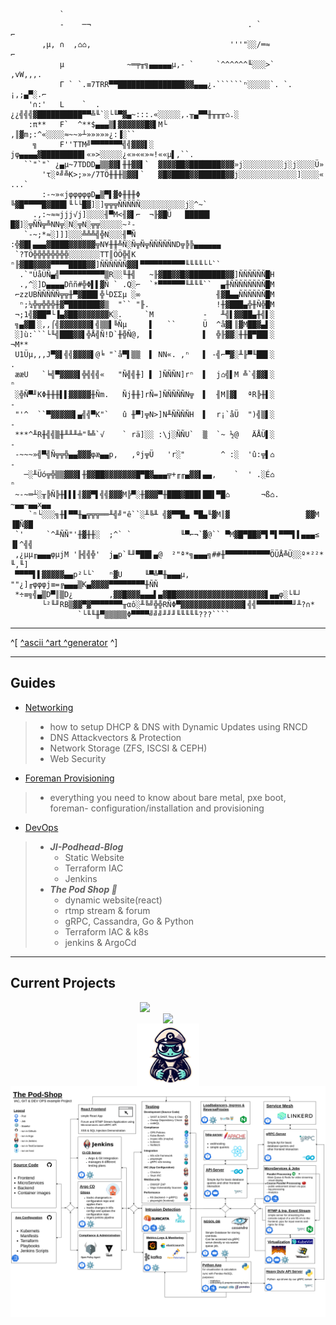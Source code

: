
               `
               -    ─¬                                   . `              ⌐
           ,µ, ∩  ,⌂⌂,                               '''"░░/═≈            ⌐
               µ              ~═╤╥╗▄▄▄▄▄µ,- `     `^^^^^^╙░░░>`         ,vW,,,.
               Γ ` `.≡7TRR▀▀███████████████▓▓▄▄▄¿.``````ⁿ░░░░░`. `.¡,;▄▀░.⌐
        '∩:'   L    `  .¿¿╣╣╣▓██████████▀▀╩╙`░└╙▀▓▄~:::.«░░░░░,.╥▄▀▀╫╥╥╥⌂.░
        :π**   F`  ^**$▄▄▄▒▌▓▓▓▓▓▓█▓▌M└          ,║▓m;:^«░░░░≈~~»┴»»»»»¿:▐░``
         ╗     F''TTM╝▀▀▀▀▀▀▀╣╣▓▓▓▌░ jφ▄▄▄▄▓█████████▌«»>░░░░░¿«»««»≈!««µ▌,``.
       ``"`"` ¿▄µ~7TDDD▄▒▒▓▓▌╫╫▓▓▌`  ▓▓▓▓██▓███████▓▓▓»j░░░░░░░░░j░j░░░░Ü»
           'τ░ª╝╩K>;»»/7TÖ╫╫╫▒▓▓▌`   ▓█▓████▓▓██████▓▓j░░░░░░░░░░░░░]░░░░«  ...`
           :-~»«jφφφφφD▄▒▀▌▓Φ╫╫╫Φ   ╚▓█▀▀▀▀█▓███▌╙└└█▓]░]╦╦╦ÑÑÑÑÑ░░░░░░░░░░j░^~`
         .,:~≈≈jjj√j]░░░░╢▀M<╢▓▌⌐  ¬╟▓█Ü   █████▌   █▓]░╦ÑÑ╦╩NN╦░N░╦N░╦╦░░░░░~²-
       `-~;*≈░]]]░░░╩╩╩╣╬N░░░╢▀Ñ   :╬▓█▌▄▄▄▓████▓▓▓▓▓▓╦N¥╫╫╩Ñ░Ñ╦Ñ╦ÑÑÑÑÑND╦╠╠▄▄▄▄▄▄
     `?TÖ╬╬╬╬╬╬╬╬░░░░░░░TT║ÖÖ╬╣K   ⁿ╟▓██▓▓▓▓▀▀▀▀████▓▓]ÑÑÑÑÑÑ▓▓▌▀▀▀▀▀▀▀▀▀▀╙╙╙╙└└``
      .`"ÜåÜÑ▄╣▀▀▀▀▀▀▀▀▀▀▒R░░╙╫╣   ~╟▓██▓▓█▓████████▓▓]ÑÑÑÑÑÑ█H
      .,^░]D▄▄▄▄Dññ#╬Φ▌▌▓Ñ ` .Q░⌐  `*▀▀▀▀▀▀╙╨╙╙``  ▄╫ÑÑÑÑÑÑÑÑ█M
     ⌐zzUBÑÑÑÑÑ╦╦╫▀▓███▌╬└DΣΣµ ░∞                 ╢▓█▄▄ÑÑÑÑÑÑ█M
      ⁿ;¼╬╦╬╬╬╫▓▀███████▓▒  "`` "╟.               !╫▓███▄╬╫Ñ╬█M
     ¬;1╣▓██▀└▐▄▓██▓▓▓▓▓▓▓K░.     `M           -   ╨╣▌▓▓██▄╫╣▌░
     ╗▄▓█▌░,,⌠╣▓▓▓▓▓▓▓▌╣▒▒▌╚Ñµ     ▌   ``      Ü  ^å▓▌║▓M██▓▄▌░
     ░]ù:```└╙╣███▓▓▌╬Å╣Ñ!D`╫╬Ñ@,  ▌           ▌  ╬╟▓▓░╫╫█▀██▌░               ¬M**
     U1Üµ,,,J▀▓▌╣╣▓▓▓▓▌@╘ "`å▀▌▒▒  ▌ NN«. ,ⁿ   ▌ -╣⌐▀▓░╨╟▀╙██▌░               .
     ææU   `╘╣▀▓▓▓▓▌╬╣╣╣«   "Ñ╣╣╫] ▌ ]ÑÑÑN]rⁿ  ▌  j⌂╣▌M ╩`╣▓▓▌░               ⁿ
     ░╬Ñ▀╜KΦ╫╫╫▌▌▓▓▓▓▓╫Ñm.   Ñj╫╫]rÑ=]ÑÑÑÑÑN╦  ▌  ╢M║▓▌  ªR╠╫▌░               -
     "'^  ``▀▓▓▓▓▓▌▄╣╣▀K"`   û ╫▀]╦N>]N╨ÑÑÑÑH  ▌  r¡`åÜ  ")╣▒▌░               -
     ***^╨R╫╣╣▒╫╨╨╨╧"╚╩`√    ` rä]░░ :\j░ÑÑU`  ▒  `~ ½@   ÄÅÜ▌░               -
     -~~~»╣▀╣Ñ╦╦╬▄▄▓▓▓φæ▄▄p,   ,ºj╦Ü   'r░"        ^ :░  'û:╦▌⌂               -
       ─░╨Üó╦╬▒▒▓▓▓▌╫▓▓██▓▓▓▓▓▓▓█▀█▓▄▄▄╦+╓╓▄▓▓▌▄▄,    `  ' .░É⌂               ⁿ
     ~-~═┴░╥╠Ñ╠╫▌▌▌╢▓▓▀▌╣╣▓▓▓M╠▀░╫▓▓▓▀╫███▓███▌██▌▀█⌂       ¬ß⌂.      ~▄▄~▄▄x▄▄
        `ⁿ└░░░╗╫▌▀▀╫▄╦╦╦══╨╣╝"ê``░╨╚╨ ╣▓▀▀█▄ ▀█▄╙▓M║▓                 ▓▓M ▐█Ñ▓█
     `'     `^╨ÑÑ"'╫▓╫╫░  ;^` `           ╙▀⌐¬`▓@`` ▀M▓█▀██▓▀▌▀▌▀▀▀▌▌▄▄▄≤ ▐▌^╣╣
     ,¿µµ╓▄▄▄φµjM '╟╣╣╬'  j▄p`╙╜▀██▌▄@  ²"ª*╗▄▄▄╗##╫▀▀▀▀▀▀▀▀▀▀ÖÜÅ╩Ü░░º*²²* ╙,╙]
     ▀▀▀▀▌▌▓▓▓▓▓▄▄p²└└`   ⁿ▓U     ╙▀╩▀╫▄▄▄µ,  ""¿]╓φφφj≡=╔▄▄▄▒K▄▓▓▓▓▀▀▀▀▀▀▀▀╫ÑÑ
     *÷≡╗╣▄▒D▀║▒D¿        ,▓▓█▓▓▓▄▄▄▌▄▓██▓▓▓▓▓▓▓▓▓▓▓▓▓▓▓▓▓▓▓▓▌▄▄φ░└╙┘
           └²╙╜RB▒▓▓▀▓▀▀▀▀▀▀▀╥αô░╨╚╝╬╬RÑΦ▀▓▓▓▓▓▓▓▓▓▓▓▓▓▓▌╣╣▀▀▀▀▀▀▀▀╜╨?∩*
                   `└╙╙╫▀▒▒▒▒▒Φ▀▀▀▀╝╝╝╜╜╜╙╙╙╙╙???````
    
---
^[ [^ascii ^art ^generator](http://asciiart.club) ^] 


---

## Guides

- [Networking](https://github.com/ji-podhead/Network-Guides/tree/main) 
> - how to setup DHCP & DNS with Dynamic Updates using RNCD
> - DNS Attackvectors & Protection
> - Network Storage (ZFS, ISCSI & CEPH)
> - Web Security 
- [Foreman Provisioning](https://github.com/ji-podhead/RHEL_9_Foreman_Guide/tree/main)
> - everything you need to know about bare metal, pxe boot, foreman- configuration/installation and provisioning

- [DevOps](https://github.com/ji-podhead/Network-Guides/tree/main) 
> - ***JI-Podhead-Blog***
>   -  Static Website
>   -  Terraform IAC
>   -  Jenkins
> - ***The Pod Shop 🚧***
>   -   dynamic website(react)
>   -   rtmp stream & forum
>   -   gRPC, Cassandra, Go & Python
>   -   Terraform IAC & k8s
>   -   jenkins & ArgoCd

---
## Current Projects

<div align="center">
 <div style="display: flex; flex-direction: column; align-items: center;">
    <a href="https://github.com/ji-podhead/kubyplexer">  
    <img src="https://github.com/ji-soft/kubyplexer/blob/main/images/kubyplexernobg.jpg?raw=true" align="left" width="90" />
    </a>
     <a href="https://github.com/ji-podhead/ji_ui">  
  <img src="https://github.com/ji-soft/ji_ui/blob/master/images/ji_ui_mascot_3.png?raw=true" align="center" width="100" />
     </a>
     <a href="https://github.com/ji-podhead/protobuffctl">
        <img src="https://github.com/ji-podhead/protobuffctl/blob/main/docs/protobuffctl.png?raw=true" align="right" width="100" />
    </a>
 </div>
 <a href="https://github.com/ji-podhead/protobuffctl">
        <img src="https://github.com/ji-podhead/DevOps/blob/main/pod-shop-infrastructure.png?raw=true" align="center" width="600" />
    </a>
</div>

